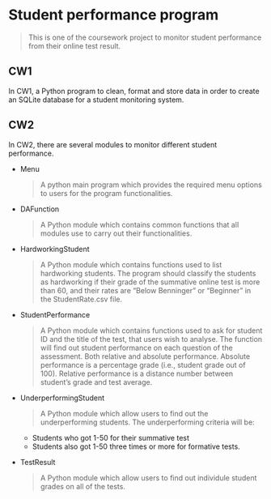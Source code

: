 # Student performance program

>This is one of the coursework project to monitor student performance from their online test result.

## CW1
In CW1, a Python program to clean, format and store data in order to create an SQLite database for a student monitoring system.
## CW2
In CW2, there are several modules to monitor different student performance.

- Menu
  >A python main program which provides the required menu options to users for the program functionalities.

- DAFunction
  >A Python module which contains common functions that all modules use to carry out their functionalities.

- HardworkingStudent
  >A Python module which contains functions used to list hardworking students. The program should classify the students as hardworking if their grade of the summative online test is more than 60, and their rates are “Below Benninger” or “Beginner” in the StudentRate.csv file.

- StudentPerformance
  >A Python module which contains functions used to ask for student ID and the title of the test, that users wish to analyse. The function will find out student performance on each question of the assessment. Both relative and absolute performance. Absolute performance is a percentage grade (i.e., student grade out of 100). Relative performance is a distance number between student’s grade and test average.

- UnderperformingStudent
  >A Python module which allow users to find out the underperforming students.
    The underperforming criteria will be:
    - Students who got 1-50 for their summative test
    - Students also got 1-50 three times or more for formative tests.

- TestResult
  >A Python module which allow users to find out individule student grades on all of the tests.
